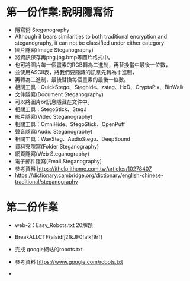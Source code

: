 # 第一份作業:說明隱寫術
- 隱寫術 Steganography
 -  Although it bears similarities to both traditional encryption and steganography, it can not be classified under either category
 - 圖片隱寫(Image Steganography)
  - 將資訊保存再png.jpg.bmp等圖片格式中。
  - 也可將圖片每一個畫素的RGB轉為二進制，再替換當中最後一位數，
 - 並使用ASCII表，將我們要隱藏的訊息先轉為十進制，
  - 再轉為二進制，最後替換每個畫素的最後一位數。
   - 相關工具：QuickStego、Steghide、zsteg、HxD、CryptaPix、BinWalk
- 文件隱寫(Document Steganography)
 - 可以將圖片or訊息隱藏在文件中。
  - 相關工具：StegoStick、StegJ
- 影片隱寫(Video Steganography)
 - 相關工具：OmniHide、StegoStick、OpenPuff
  - 聲音隱寫(Audio Steganography)
 - 相關工具：WavSteg、AudioStego、DeepSound
 - 資料夾隱寫(Folder Steganography)
 - 網頁隱寫(Web Steganography)
 - 電子郵件隱寫(Email Steganography)
- 參考資料 https://ithelp.ithome.com.tw/articles/10278407
- https://dictionary.cambridge.org/dictionary/english-chinese-traditional/steganography
 
# 第二份作業
 - web-2：Easy_Robots.txt 20解題
 - BreakALLCTF{alsidfj2fkJF0falkf9rf}
 - 完成 google網站的robots.txt 
 - 參考資料 https://www.google.com/robots.txt
 
 - 
